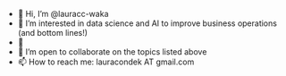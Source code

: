 - 👋 Hi, I’m @lauracc-waka
- 👀 I’m interested in data science and AI to improve business operations (and bottom lines!)
- 🌱 
- 💞️ I’m open to collaborate on the topics listed above
- 📫 How to reach me: lauracondek AT gmail.com

<!---
lauracc-waka/lauracc-waka is a ✨ special ✨ repository because its `README.md` (this file) appears on your GitHub profile.
You can click the Preview link to take a look at your changes.
--->

